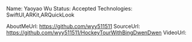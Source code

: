 Name: Yaoyao Wu
Status: Accepted
Technologies: SwiftUI,ARKit,ARQuickLook

AboutMeUrl: https://github.com/wyy511511
SourceUrl: https://github.com/wyy511511/HockeyTourWithBingDwenDwen
VideoUrl:

<!---
EXAMPLE
Name: John Appleseed
Status: Submitted <or> Winner <or> Distinguished <or> Rejected
Technologies: SwiftUI, RealityKit, CoreGraphic

AboutMeUrl: https://linkedin.com/in/johnappleseed
SourceUrl: https://github.com/johnappleseed/wwdc2025
VideoUrl: https://youtu.be/ABCDE123456
-->

